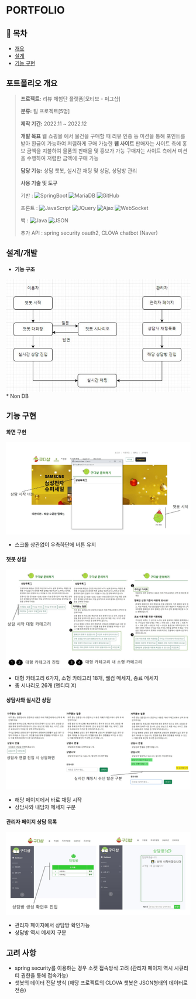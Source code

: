 # PORTFOLIO

## 📗 목차


- [개요](#포트폴리오-개요)
- [설계](#설계/개발)
- [기능 구현](#기능-구현)

## **포트폴리오 개요**

> **프로젝트:** 리뷰 체험단 플랫폼[모티브 - 퍼그샵]
>
> **분류:** 팀 프로젝트[5명]
>
> **제작 기간:** 2022.11 ~ 2022.12
>
> **개발 목표** 
> 웹 쇼핑몰 에서 물건을 구매할 때 리뷰 인증 등 미션을 통해 포인트를 받아 환금이 가능하여 저렴하게 구매 가능한 **웹 사이트**
판매자는 사이트 측에 홍보 금액을 지불하여 물품의 판매율 및 홍보가 가능
구매자는 사이트 측에서 미션을 수행하여 저렴한 금액에 구매 가능
>
> **담당 기능:** 상담 챗봇, 실시간 채팅 및 상담, 상담방 관리
>
> **사용 기술 및 도구** 
> 
> 기반  : ![SpringBoot](https://img.shields.io/badge/SpringBoot-6DB33F?style=flat-square&logo=SpringBoot&logoColor=white) ![MariaDB](https://img.shields.io/badge/MariaDB-003545?style=flat-square&logo=MariaDB&logoColor=white) ![GitHub](https://img.shields.io/badge/GitHub-181717?style=flat-square&logo=GitHub&logoColor=white)
> 
> 프론트 : ![JavaScript](https://img.shields.io/badge/JavaScript-F7DF1E?style=flat-square&logo=JavaScript&logoColor=white) ![JQuery](https://img.shields.io/badge/JQuery-0769AD?style=flat-square&logo=JQuery&logoColor=white) ![Ajax](https://img.shields.io/badge/Ajax-0063CB?style=flat-square&logo=Ajax&logoColor=white) ![WebSocket](https://img.shields.io/badge/WebSocket-FF6A00?style=flat-square&logo=WebSocket&logoColor=white)
>
> 백     : ![Java](https://img.shields.io/badge/Java-007396?style=flat-square&logo=Java&logoColor=white) ![JSON](https://img.shields.io/badge/JSON-000000?style=flat-square&logo=JSON&logoColor=white)
>
>추가 API : spring security oauth2, CLOVA chatbot (Naver)
## **설계/개발**
- #### 기능 구조
<img src=".img/diagram.JPG">
* Non DB

## **기능 구현**

#### 화면 구현

<img src=".img/main1.JPG">

- 스크롤 상관없이 우측하단에 버튼 유지


#### 챗봇 상담

<img src=".img/chatbot1.JPG">

- 대형 카테고리 6가지, 소형 카테고리 18개, 웰컴 메세지, 종료 메세지 
- 총 시나리오 26개 (엔티티 X)


#### 상담사와 실시간 상담

<img src=".img/chat1.JPG">

- 해당 페이지에서 바로 채팅 시작
- 상담사와 내담자 메세지 구분

#### 관리자 페이지 상담 목록

<img src=".img/adminchat1.JPG">

- 관리자 페이지에서 상담방 확인가능
- 상담방 역시 메세지 구분


## **고려 사항**
* spring security를 이용하는 경우 소켓 접속방식 고려
(관리자 페이지 역시 시큐리티 권한을 통해 접속가능)
* 챗봇의 데이터 전달 방식
(해당 프로젝트의 CLOVA 챗봇은 JSON형태의 데이터로 전송)
